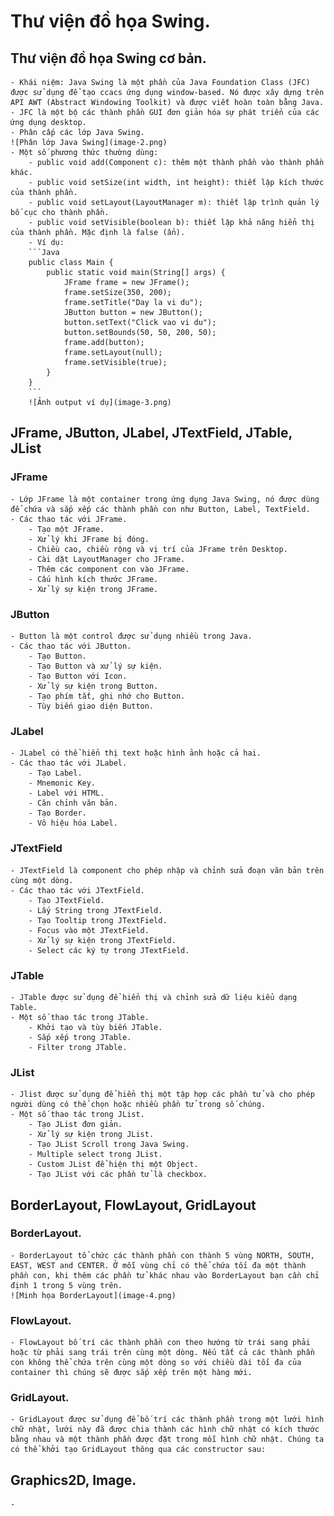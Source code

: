 # Thư viện đồ họa Swing.
## Thư viện đồ họa Swing cơ bản.
    - Khái niệm: Java Swing là một phần của Java Foundation Class (JFC) được sử dụng để tạo ccacs ứng dụng window-based. Nó được xây dựng trên API AWT (Abstract Windowing Toolkit) và được viết hoàn toàn bằng Java.
    - JFC là một bộ các thành phần GUI đơn giản hóa sự phát triển của các ứng dụng desktop.
    - Phân cấp các lớp Java Swing.
    ![Phân lớp Java Swing](image-2.png)
    - Một số phương thức thường dùng:
        - public void add(Component c): thêm một thành phần vào thành phần khác.
        - public void setSize(int width, int height): thiết lập kích thước của thành phần.
        - public void setLayout(LayoutManager m): thiết lập trình quản lý bố cục cho thành phần.
        - public void setVisible(boolean b): thiết lập khả năng hiển thị của thành phần. Mặc định là false (ẩn).
        - Ví dụ:
        ```Java 
        public class Main {
            public static void main(String[] args) {
                JFrame frame = new JFrame();
                frame.setSize(350, 200);
                frame.setTitle("Day la vi du");
                JButton button = new JButton();
                button.setText("Click vao vi du");
                button.setBounds(50, 50, 200, 50);
                frame.add(button);
                frame.setLayout(null);
                frame.setVisible(true);
            }
        }
        ```
        ![Ảnh output ví dụ](image-3.png)
## JFrame, JButton, JLabel, JTextField, JTable, JList
### JFrame
    - Lớp JFrame là một container trong ứng dụng Java Swing, nó được dùng để chứa và sắp xếp các thành phần con như Button, Label, TextField. 
    - Các thao tác với JFrame.
        - Tạo một JFrame.
        - Xử lý khi JFrame bị đóng.
        - Chiều cao, chiều rộng và vị trí của JFrame trên Desktop.
        - Cài dặt LayoutManager cho JFrame.
        - Thêm các component con vào JFrame.
        - Cấu hình kích thước JFrame.
        - Xử lý sự kiện trong JFrame.
### JButton
    - Button là một control được sử dụng nhiều trong Java.
    - Các thao tác với JButton.
        - Tạo Button.
        - Tạo Button và xử lý sự kiện.
        - Tạo Button với Icon.
        - Xử lý sự kiện trong Button.
        - Tạo phím tắt, ghi nhớ cho Button.
        - Tùy biến giao diện Button.
### JLabel
    - JLabel có thể hiển thị text hoặc hình ảnh hoặc cả hai.
    - Các thao tác với JLabel.
        - Tạo Label.
        - Mnemonic Key.
        - Label với HTML.
        - Căn chỉnh văn bản.
        - Tạo Border.
        - Vô hiệu hóa Label.
### JTextField
    - JTextField là component cho phép nhập và chỉnh sửa đoạn văn bản trên cùng một dòng.
    - Các thao tác với JTextField.
        - Tạo JTextField.
        - Lấy String trong JTextField.
        - Tạo Tooltip trong JTextField.
        - Focus vào một JTextField.
        - Xử lý sự kiện trong JTextField.
        - Select các ký tự trong JTextField.
### JTable
    - JTable được sử dụng để hiển thị và chỉnh sửa dữ liệu kiểu dạng Table.
    - Một số thao tác trong JTable.
        - Khởi tạo và tùy biến JTable.
        - Sắp xếp trong JTable.
        - Filter trong JTable.
### JList
    - Jlist được sử dụng để hiển thị một tập hợp các phần tử và cho phép người dùng có thể chọn hoặc nhiều phần tử trong số chúng.
    - Một số thao tác trong JList.
        - Tạo JList đơn giản.
        - Xử lý sự kiện trong JList.
        - Tạo JList Scroll trong Java Swing.
        - Multiple select trong JList.
        - Custom JList để hiện thị một Object.
        - Tạo JList với các phần tử là checkbox.
## BorderLayout, FlowLayout, GridLayout
### BorderLayout.
    - BorderLayout tổ chức các thành phần con thành 5 vùng NORTH, SOUTH, EAST, WEST and CENTER. Ở mỗi vùng chỉ có thể chứa tối đa một thành phần con, khi thêm các phần tử khác nhau vào BorderLayout bạn cần chỉ định 1 trong 5 vùng trên.
    ![Minh họa BorderLayout](image-4.png)
### FlowLayout.
    - FlowLayout bố trí các thành phần con theo hướng từ trái sang phải hoặc từ phải sang trái trên cùng một dòng. Nếu tất cả các thành phần con không thể chứa trên cùng một dòng so với chiều dài tối đa của container thì chúng sẽ được sắp xếp trên một hàng mới.
### GridLayout.
    - GridLayout được sử dụng để bố trí các thành phần trong một lưới hình chữ nhật, lưới này đã được chia thành các hình chữ nhật có kích thước bằng nhau và một thành phần được đặt trong mỗi hình chữ nhật. Chúng ta có thể khởi tạo GridLayout thông qua các constructor sau:
## Graphics2D, Image.
    - 
